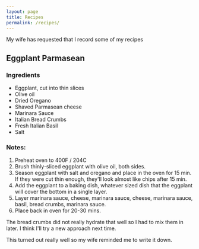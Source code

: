 ```yaml
---
layout: page
title: Recipes
permalink: /recipes/
---
```

My wife has requested that I record some of my recipes
## Eggplant Parmasean

### Ingredients
- Eggplant, cut into thin slices
- Olive oil
- Dried Oregano
- Shaved Parmasean cheese
- Marinara Sauce
- Italian Bread Crumbs
- Fresh Italian Basil
- Salt

### Notes: 
1. Preheat oven to 400F / 204C
2. Brush thinly-sliced eggplant with olive oil, both sides.
3. Season eggplant with salt and oregano and place in the oven for 15 min. If they were cut thin enough, they'll look almost like chips after 15 min.
4. Add the eggplant to a baking dish, whatever sized dish that the eggplant will cover the bottom in a single layer.
5. Layer marinara sauce, cheese, marinara sauce, cheese, marinara sauce, basil, bread crumbs, marinara sauce.
6. Place back in oven for 20-30 mins.
 
The bread crumbs did not really hydrate that well so I had to mix them in later. I think I'll try a new approach next time. 

This turned out really well so my wife reminded me to write it down.

<script async src="https://pagead2.googlesyndication.com/pagead/js/adsbygoogle.js?client=ca-pub-5708058898631749"
     crossorigin="anonymous"></script>